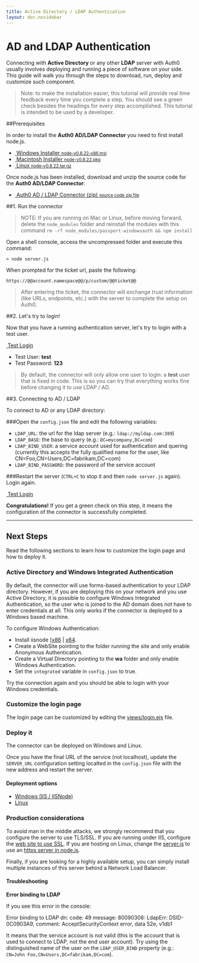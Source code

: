 ```yaml
---
title: Active Directory / LDAP Authentication
layout: doc.nosidebar
---
```

# AD and LDAP Authentication

Connecting with __Active Directory__ or any other __LDAP__ server with Auth0 usually involves deploying and running a piece of software on your side. This guide will walk you through the steps to download, run, deploy and customize such component.

> Note: to make the installation easier, this tutorial will provide real time feedback every time you complete a step. You should see a green check besides the headings for every step accomplished. This tutorial is intended to be used by a developer.

##Prerequisites

In order to install the __Auth0 AD/LDAP Connector__  you need to first install node.js.

<div class="installers">
  <ul>
    <li>
      <a href="http://nodejs.org/dist/v0.8.22/node-v0.8.22-x86.msi" target="_blank">
        <img src="/img/node-windows.png" alt="">
        Windows Installer
        <small>node-v0.8.22-x86.msi</small>
      </a>
    </li>
    <li>
      <a href="http://nodejs.org/dist/v0.8.22/node-v0.8.22.pkg" target="_blank">
        <img src="/img/node-mac.png" alt="">
        Macintosh Installer
        <small>node-v0.8.22.pkg</small>
      </a>
    </li>
    <li id="source">
      <a href="http://nodejs.org/dist/v0.8.22/node-v0.8.22.tar.gz" target="_blank">
        <img src="/img/node-linux.png" alt="">
        Linux
        <small>node-v0.8.22.tar.gz</small>
      </a>
    </li>
  </ul>
</div>

Once node.js has been installed, download and unzip the source code for the __Auth0 AD/LDAP Connector__:

<div class="installers">
  <ul>
    <li>
      <a href="https://github.com/auth0/ad-ldap-connector/archive/master.zip" target="_blank">
        <img src="/img/package.png" alt="">
        Auth0 AD / LDAP Connector (zip)
        <small>source code zip file</small>
      </a>
    </li>
  </ul>
</div>

##1. Run the connector

> NOTE: If you are running on Mac or Linux, before moving forward, delete the `node_modules` folder and reinstall the modules with this command `rm -rf node_modules/passport-windowsauth && npm install`

Open a shell console, access the uncompressed folder and execute this command:

	> node server.js

When prompted for the ticket url, paste the following:

    https://@@account.namespace@@/p/custom/@@ticket@@

> After entering the ticket, the connector will exchange trust information (like URLs, endpoints, etc.) with the server to complete the setup on Auth0.

##2. Let's try to login!

Now that you have a running authentication server, let's try to login with a test user.

<a href="https://app.auth0.com/tester?ticket=@@ticket@@" class="btn btn-mid" target="_blank"><i class="icon icon-user"></i>&nbsp;<span class="text">Test Login</span></a>

-  Test User: __test__ 
-  Test Password: __123__

> By default, the connector will only allow one user to login: a __test__ user that is fixed in code. This is so you can try that everything works fine before changing it to use LDAP / AD.

##3. Connecting to AD / LDAP

To connect to AD or any LDAP directory:

###Open the ```config.json``` file and edit the following variables:

- `LDAP_URL`: the url for the ldap server (e.g.: `ldap://myldap.com:389`)
- `LDAP_BASE`: the base to query (e.g.: `DC=mycompany,DC=com`)
- `LDAP_BIND_USER`: a service account used for authentication and quering (currently this accepts the fully qualified name for the user, like CN=Foo,CN=Users,DC=fabrikam,DC=com)
- `LDAP_BIND_PASSWORD`: the password of the service account

###Restart the server (`CTRL+C` to stop it and then `node server.js` again). Login again.

<a href="https://app.auth0.com/tester?ticket=@@ticket@@" class="btn btn-mid" target="_blank"><i class="icon icon-user"></i>&nbsp;<span class="text">Test Login</span></a>

**Congratulations!** If you get a green check on this step, it means the configuration of the connector is successfully completed.

----

## Next Steps

Read the following sections to learn how to customize the login page and how to deploy it.

### Active Directory and Windows Integrated Authentication

By default, the connector will use forms-based authentication to your LDAP directory. However, if you are deploying this on your network and you use Active Directory, it is possible to configure Windows Integrated Authentication, so the user who is joined to the AD domain does not have to enter credentials at all. This only works if the connector is deployed to a Windows based machine. 

To configure Windows Authentication:

* Install iisnode [[x86](https://github.com/downloads/WindowsAzure/iisnode/iisnode-full-iis7-v0.2.2-x86.msi) | [x64](https://github.com/downloads/WindowsAzure/iisnode/iisnode-full-iis7-v0.2.2-x64.msi).
* Create a WebSite pointing to the folder running the site and only enable Anonymous Authentication.
* Create a Virtual Directory pointing to the **wa** folder and only enable Windows Authentication.
* Set the `integrated` variable in `config.json` to true.

Try the connection again and you should be able to login with your Windows credentials.

### Customize the login page

The login page can be customized by editing the [views/login.ejs](https://github.com/auth0/custom-connector/blob/master/views/login.ejs) file.

### Deploy it

The connector can be deployed on Windows and Linux.

Once you have the final URL of the service (not localhost), update the `SERVER_URL` configuration setting localted in the `config.json` file with the new address and restart the server.

#### Deployment options

* [Windows (IIS / IISNode)](https://github.com/tjanczuk/iisnode)
* [Linux](http://howtonode.org/deploying-node-upstart-monit)

### Production considerations

To avoid man in the middle attacks, we strongly recommend that you configure the server to use TLS/SSL. If you are running under IIS, configure the [web site to use SSL](http://www.iis.net/learn/manage/configuring-security/how-to-set-up-ssl-on-iis). If you are hosting on Linux, change the [server.js](https://github.com/auth0/ad-ldap-connector/blob/master/server.js) to use an [https server in node.js](http://nodejs.org/api/https.html#https_https_createserver_options_requestlistener).

Finally, if you are looking for a highly available setup, you can simply install multiple instances of this server behind a Network Load Balancer.

#### Troubleshooting

**Error binding to LDAP**

If you see this error in the console:

  Error binding to LDAP dn:
   code: 49
   message: 80090308: LdapErr: DSID-0C0903A9, comment: AcceptSecurityContext error, data 52e, v1db1

It means that the service account is not valid (this is the account that is used to connect to LDAP, not the end user account). Try using the distinguished name of the user on the `LDAP_USER_BIND` property (e.g.: `CN=John Foo,CN=Users,DC=fabrikam,DC=com`).

<script src="//ajax.googleapis.com/ajax/libs/jquery/1.9.0/jquery.min.js"></script>

<script type="text/javascript">
var prevStep = 0, checkIntervalLapse = 5000;
var checkStep = function () {
	 if ('@@ticket@@' === 'YOUR_TICKET')
    return;

    $.ajax({
  		url:   '/ticket/step?ticket=@@ticket@@',
  		cache: false
  	}).done(function (data) {

  		var currentStep = data.currentStep;
  		if (prevStep == currentStep) return setTimeout(checkStep, checkIntervalLapse);

  		for (var i = 1; i < currentStep; i++) {
  			$('h2:contains(' + i + '.)')
  				.addClass('step-finished')
  				.prepend('<img src="/img/check.png">');
  		};

  		$('.current-step').removeClass('current-step');
  		
  		$('h2:contains(' + currentStep + '.)').addClass('current-step');

  		if (currentStep === 3 && $('#logmeout3').length === 0) {
  			$('<iframe id="logmeout3" style="visibility: hidden;" src="http://localhost:4000/logout"></iframe>')
  				.appendTo('body');
  		}

  		prevStep = currentStep;
  		setTimeout(checkStep, checkIntervalLapse);
	 });
};
$(checkStep);
</script>
